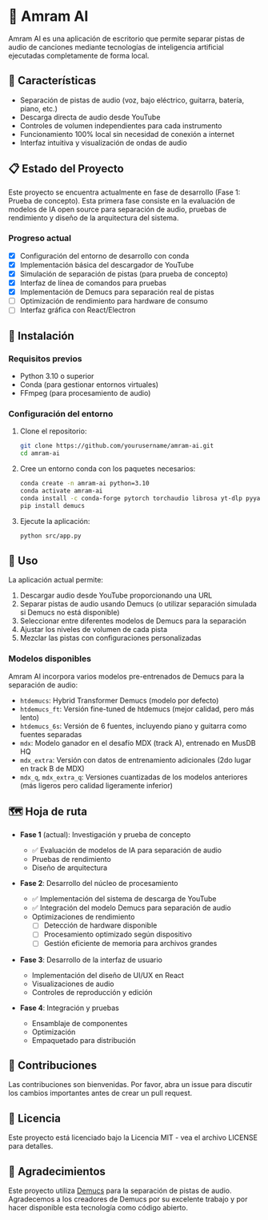# 🎵 Amram AI

Amram AI es una aplicación de escritorio que permite separar pistas de audio de canciones mediante tecnologías de inteligencia artificial ejecutadas completamente de forma local. 

## 🚀 Características

- Separación de pistas de audio (voz, bajo eléctrico, guitarra, batería, piano, etc.)
- Descarga directa de audio desde YouTube
- Controles de volumen independientes para cada instrumento
- Funcionamiento 100% local sin necesidad de conexión a internet
- Interfaz intuitiva y visualización de ondas de audio

## 📋 Estado del Proyecto

Este proyecto se encuentra actualmente en fase de desarrollo (Fase 1: Prueba de concepto). Esta primera fase consiste en la evaluación de modelos de IA open source para separación de audio, pruebas de rendimiento y diseño de la arquitectura del sistema.

### Progreso actual

- [x] Configuración del entorno de desarrollo con conda
- [x] Implementación básica del descargador de YouTube
- [x] Simulación de separación de pistas (para prueba de concepto)
- [x] Interfaz de línea de comandos para pruebas
- [x] Implementación de Demucs para separación real de pistas
- [ ] Optimización de rendimiento para hardware de consumo
- [ ] Interfaz gráfica con React/Electron

## 🔧 Instalación

### Requisitos previos

- Python 3.10 o superior
- Conda (para gestionar entornos virtuales)
- FFmpeg (para procesamiento de audio)

### Configuración del entorno

1. Clone el repositorio:
   ```bash
   git clone https://github.com/yourusername/amram-ai.git
   cd amram-ai
   ```

2. Cree un entorno conda con los paquetes necesarios:
   ```bash
   conda create -n amram-ai python=3.10
   conda activate amram-ai
   conda install -c conda-forge pytorch torchaudio librosa yt-dlp pyyaml
   pip install demucs
   ```

3. Ejecute la aplicación:
   ```bash
   python src/app.py
   ```

## 🎯 Uso

La aplicación actual permite:

1. Descargar audio desde YouTube proporcionando una URL
2. Separar pistas de audio usando Demucs (o utilizar separación simulada si Demucs no está disponible)
3. Seleccionar entre diferentes modelos de Demucs para la separación
4. Ajustar los niveles de volumen de cada pista
5. Mezclar las pistas con configuraciones personalizadas

### Modelos disponibles

Amram AI incorpora varios modelos pre-entrenados de Demucs para la separación de audio:

- `htdemucs`: Hybrid Transformer Demucs (modelo por defecto)
- `htdemucs_ft`: Versión fine-tuned de htdemucs (mejor calidad, pero más lento)
- `htdemucs_6s`: Versión de 6 fuentes, incluyendo piano y guitarra como fuentes separadas
- `mdx`: Modelo ganador en el desafío MDX (track A), entrenado en MusDB HQ
- `mdx_extra`: Versión con datos de entrenamiento adicionales (2do lugar en track B de MDX)
- `mdx_q`, `mdx_extra_q`: Versiones cuantizadas de los modelos anteriores (más ligeros pero calidad ligeramente inferior)

## 🗺️ Hoja de ruta

- **Fase 1** (actual): Investigación y prueba de concepto
  - ✅ Evaluación de modelos de IA para separación de audio
  - Pruebas de rendimiento
  - Diseño de arquitectura

- **Fase 2**: Desarrollo del núcleo de procesamiento
  - ✅ Implementación del sistema de descarga de YouTube
  - ✅ Integración del modelo Demucs para separación de audio
  - Optimizaciones de rendimiento
    - [ ] Detección de hardware disponible
    - [ ] Procesamiento optimizado según dispositivo
    - [ ] Gestión eficiente de memoria para archivos grandes

- **Fase 3**: Desarrollo de la interfaz de usuario
  - Implementación del diseño de UI/UX en React
  - Visualizaciones de audio
  - Controles de reproducción y edición

- **Fase 4**: Integración y pruebas
  - Ensamblaje de componentes
  - Optimización
  - Empaquetado para distribución

## 👥 Contribuciones

Las contribuciones son bienvenidas. Por favor, abra un issue para discutir los cambios importantes antes de crear un pull request.

## 📄 Licencia

Este proyecto está licenciado bajo la Licencia MIT - vea el archivo LICENSE para detalles.

## 🙏 Agradecimientos

Este proyecto utiliza [Demucs](https://github.com/adefossez/demucs) para la separación de pistas de audio. Agradecemos a los creadores de Demucs por su excelente trabajo y por hacer disponible esta tecnología como código abierto.
